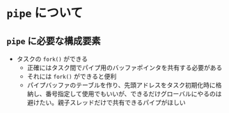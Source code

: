 # `pipe` について

## `pipe` に必要な構成要素

- タスクの `fork()` ができる
  - 正確にはタスク間でパイプ用のバッファポインタを共有する必要がある
  - それには `fork()` ができると便利
  - パイプバッファのテーブルを作り、先頭アドレスをタスク初期化時に格納し、番号指定して使用でもいいが、できるだけグローバルにやるのは避けたい。親子スレッドだけで共有できるパイプがほしい
